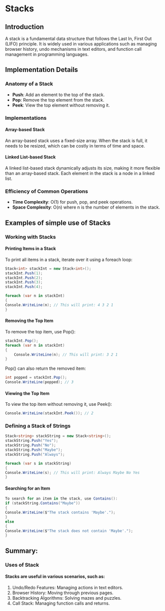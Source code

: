 # Stacks

## Introduction
A stack is a fundamental data structure that follows the Last In, First Out (LIFO) principle. It is widely used in various applications such as managing browser history, undo mechanisms in text editors, and function call management in programming languages.

## Implementation Details

### Anatomy of a Stack
- **Push**: Add an element to the top of the stack.
- **Pop**: Remove the top element from the stack.
- **Peek**: View the top element without removing it.

### Implementations
#### Array-based Stack
An array-based stack uses a fixed-size array. When the stack is full, it needs to be resized, which can be costly in terms of time and space.

#### Linked List-based Stack
A linked list-based stack dynamically adjusts its size, making it more flexible than an array-based stack. Each element in the stack is a node in a linked list.

### Efficiency of Common Operations
- **Time Complexity**: O(1) for push, pop, and peek operations.
- **Space Complexity**: O(n) where n is the number of elements in the stack.

## Examples of simple use of Stacks

### Working with Stacks
#### Printing Items in a Stack
To print all items in a stack, iterate over it using a foreach loop:
```csharp
Stack<int> stackInt = new Stack<int>();
stackInt.Push(1);
stackInt.Push(2);
stackInt.Push(3);
stackInt.Push(4);

foreach (var n in stackInt)
{
Console.WriteLine(n); // This will print: 4 3 2 1
}
```
#### Removing the Top Item
To remove the top item, use Pop():
```csharp
stackInt.Pop();
foreach (var n in stackInt)
{
    Console.WriteLine(n); // This will print: 3 2 1 
}
```
Pop() can also return the removed item:
```csharp
int popped = stackInt.Pop();
Console.WriteLine(popped); // 3
```
#### Viewing the Top Item
To view the top item without removing it, use Peek():
```csharp
Console.WriteLine(stackInt.Peek()); // 2
```
### Defining a Stack of Strings
```csharp
Stack<string> stackString = new Stack<string>();
stackString.Push("Yes");
stackString.Push("No");
stackString.Push("Maybe");
stackString.Push("Always");

foreach (var s in stackString)
{
Console.WriteLine(s); // This will print: Always Maybe No Yes
}
```
#### Searching for an Item
```csharp
To search for an item in the stack, use Contains():
if (stackString.Contains("Maybe"))
{
Console.WriteLine($"The stack contains 'Maybe'.");
}
else
{
Console.WriteLine($"The stack does not contain 'Maybe'.");
}
```
## Summary:
### Uses of Stack
#### Stacks are useful in various scenarios, such as:

1. Undo/Redo Features: Managing actions in text editors.
2. Browser History: Moving through previous pages.
3. Backtracking Algorithms: Solving mazes and puzzles.
4. Call Stack: Managing function calls and returns.
